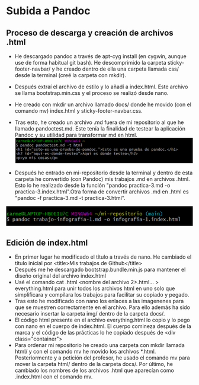 # Subida a Pandoc
## Proceso de descarga y creación de archivos .html
- He descargado pandoc a través de apt-cyg install (en cygwin, aunque use de forma habitual git bash). He descomprimido la carpeta sticky-footer-navbar/ y he creado dentro de ella una carpeta llamada css/ desde la terminal (creé la carpeta con mkdir). 
- Después extraí el archivo de estilo y lo añadí a index.html. Este archivo se llama bootstrap.min.css y el proceso se realizó desde nano.
- He creado con mkdir un archivo llamado docs/ donde he movido (con el comando mv) index.html y sticky-footer-navbar.css.

- Tras esto, he creado un archivo .md fuera de mi repositorio al que he llamado pandoctest.md. Este tenía la finalidad de testear la aplicación Pandoc y su utilidad para transformar md en html. 
![testeo de pandoctest.md](/img/terminal-prueba-pacdoc.PNG)
- Después he entrado en mi-repositorio desde la terminal y dentro de esta carpeta he convertido (con Pandoc) mis trabajos .md en archivos .html. Esto lo he realizado desde la función "pandoc practica-3.md -o practica-3.index.html".Otra forma de convertir archivos .md en .html es "pandoc -f practica-3.md -t practica-3.html". 

![conversión oficial](/img/terminal-oficial-pandoc.PNG) 
## Edición de index.html
- En primer lugar he modificado el título a través de nano. He cambiado el título inicial por \<title\>Mis trabajos de Github\<\/title\>
- Después me he descargado bootstrap.bundle.min.js para mantener el diseño original del archivo index.html
- Usé el comando cat <nombre del archivo>.html <nombre del archivo 2>.html...  > everything.html para unir todos los archivos html en uno solo que simplificara y compilara los trabajos para facilitar su copiado y pegado.
- Tras esto he modificado con nano los enlaces a las imagenenes para que se muestren correctamente en el archivo. Para ello además ha sido necesario insertar la carpeta img/ dentro de la carpeta docs/. 
- El código html presente en el archivo everything.html lo copio y lo pego con nano en el cuerpo de index.html. El cuerpo comineza después de la marca <!--Begin page content--> y el código de las prácticas lo he copiado después de \<div class\=\"container\"\>  
- Para ordenar mi repositorio he creado una carpeta con mkdir llamada html/ y con el comando mv he movido los archivos *.html. Posteriormente y a petición del profesor, he usado el comando mv para mover la carpeta html/ dentro de la carpeta docs/. Por último, he cambiado los nombres de los archivos .html que aparecían como .index.html con el comando mv.
